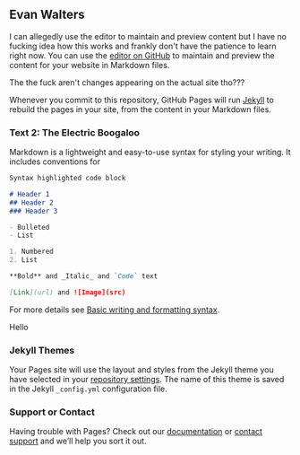 ## Evan Walters

I can allegedly use the editor to maintain and preview content but I have no fucking idea how this works and frankly don't have the patience to learn right now. You can use the [editor on GitHub](https://github.com/ewalters34/evanwalters.github.io/edit/gh-pages/index.md) to maintain and preview the content for your website in Markdown files.

The the fuck aren't changes appearing on the actual site tho???

Whenever you commit to this repository, GitHub Pages will run [Jekyll](https://jekyllrb.com/) to rebuild the pages in your site, from the content in your Markdown files.

### Text 2: The Electric Boogaloo

Markdown is a lightweight and easy-to-use syntax for styling your writing. It includes conventions for

```markdown
Syntax highlighted code block

# Header 1
## Header 2
### Header 3

- Bulleted
- List

1. Numbered
2. List

**Bold** and _Italic_ and `Code` text

[Link](url) and ![Image](src)
```

For more details see [Basic writing and formatting syntax](https://docs.github.com/en/github/writing-on-github/getting-started-with-writing-and-formatting-on-github/basic-writing-and-formatting-syntax).

Hello

### Jekyll Themes

Your Pages site will use the layout and styles from the Jekyll theme you have selected in your [repository settings](https://github.com/ewalters34/evanwalters.github.io/settings/pages). The name of this theme is saved in the Jekyll `_config.yml` configuration file.

### Support or Contact

Having trouble with Pages? Check out our [documentation](https://docs.github.com/categories/github-pages-basics/) or [contact support](https://support.github.com/contact) and we’ll help you sort it out.
